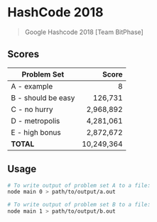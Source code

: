 # HashCode 2018
> Google Hashcode 2018 [Team BitPhase]

## Scores

| Problem Set          |   Score |
|----------------------|---------:|
| A - example          |         8|
| B - should be easy   |   126,731|
| C - no hurry         | 2,968,892|
| D - metropolis       | 4,281,061|
| E - high bonus       | 2,872,672|
| **TOTAL**            |10,249,364|

## Usage

```sh
# To write output of problem set A to a file:
node main 0 > path/to/output/a.out

# To write output of problem set B to a file:
node main 1 > path/to/output/b.out
```
